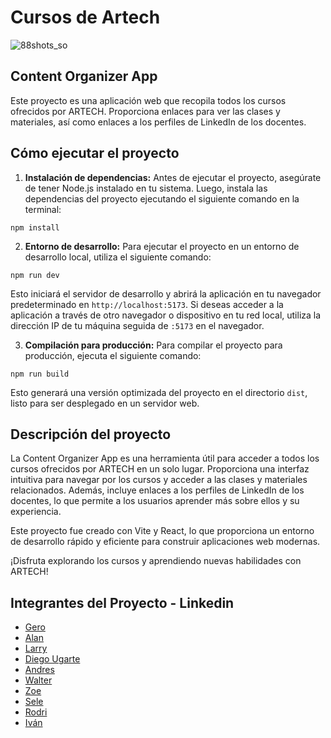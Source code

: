 # Cursos de Artech

![88shots_so](https://github.com/griesco/content-organizer-app/assets/139785794/d42297ab-1ec7-466a-8104-94d763e238ef)

## Content Organizer App 

Este proyecto es una aplicación web que recopila todos los cursos ofrecidos por ARTECH. Proporciona enlaces para ver las clases y materiales, así como enlaces a los perfiles de LinkedIn de los docentes.

## Cómo ejecutar el proyecto

1. **Instalación de dependencias:** Antes de ejecutar el proyecto, asegúrate de tener Node.js instalado en tu sistema. Luego, instala las dependencias del proyecto ejecutando el siguiente comando en la terminal:

```
npm install
```

2. **Entorno de desarrollo:** Para ejecutar el proyecto en un entorno de desarrollo local, utiliza el siguiente comando:

```
npm run dev
```

Esto iniciará el servidor de desarrollo y abrirá la aplicación en tu navegador predeterminado en `http://localhost:5173`. Si deseas acceder a la aplicación a través de otro navegador o dispositivo en tu red local, utiliza la dirección IP de tu máquina seguida de `:5173` en el navegador.

3. **Compilación para producción:** Para compilar el proyecto para producción, ejecuta el siguiente comando:

```
npm run build
```

Esto generará una versión optimizada del proyecto en el directorio `dist`, listo para ser desplegado en un servidor web.

## Descripción del proyecto

La Content Organizer App es una herramienta útil para acceder a todos los cursos ofrecidos por ARTECH en un solo lugar. Proporciona una interfaz intuitiva para navegar por los cursos y acceder a las clases y materiales relacionados. Además, incluye enlaces a los perfiles de LinkedIn de los docentes, lo que permite a los usuarios aprender más sobre ellos y su experiencia.

Este proyecto fue creado con Vite y React, lo que proporciona un entorno de desarrollo rápido y eficiente para construir aplicaciones web modernas.

¡Disfruta explorando los cursos y aprendiendo nuevas habilidades con ARTECH!

## Integrantes del Proyecto - Linkedin

- [Gero](https://www.linkedin.com/in/ger%C3%B3nimo-ezequiel-riesco/)
- [Alan](https://www.linkedin.com/in/alanmelofreyre/) 
- [Larry](https://www.linkedin.com/in/larryguarenas/)
- [Diego Ugarte](https://www.linkedin.com/in/diego-ugarte-limachi/) 
- [Andres](https://www.linkedin.com/in/andywclav/) 
- [Walter](https://www.linkedin.com/in/walter-fern%C3%A1ndez/)
- [Zoe](https://www.linkedin.com/in/zoe-mlinarevic/)
- [Sele](https://www.linkedin.com/in/selene-umanzor/) 
- [Rodri](https://www.linkedin.com/in/rodrigo-fernandez-895359209/)
- [Iván](https://www.linkedin.com/in/ivan-gabriel-caravajal/)